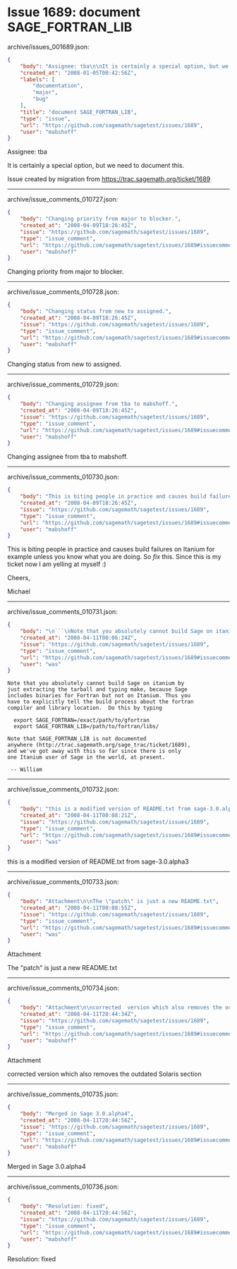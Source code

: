 # Issue 1689: document SAGE_FORTRAN_LIB

archive/issues_001689.json:
```json
{
    "body": "Assignee: tba\n\nIt is certainly a special option, but we need to document this.\n\nIssue created by migration from https://trac.sagemath.org/ticket/1689\n\n",
    "created_at": "2008-01-05T00:42:56Z",
    "labels": [
        "documentation",
        "major",
        "bug"
    ],
    "title": "document SAGE_FORTRAN_LIB",
    "type": "issue",
    "url": "https://github.com/sagemath/sagetest/issues/1689",
    "user": "mabshoff"
}
```
Assignee: tba

It is certainly a special option, but we need to document this.

Issue created by migration from https://trac.sagemath.org/ticket/1689





---

archive/issue_comments_010727.json:
```json
{
    "body": "Changing priority from major to blocker.",
    "created_at": "2008-04-09T18:26:45Z",
    "issue": "https://github.com/sagemath/sagetest/issues/1689",
    "type": "issue_comment",
    "url": "https://github.com/sagemath/sagetest/issues/1689#issuecomment-10727",
    "user": "mabshoff"
}
```

Changing priority from major to blocker.



---

archive/issue_comments_010728.json:
```json
{
    "body": "Changing status from new to assigned.",
    "created_at": "2008-04-09T18:26:45Z",
    "issue": "https://github.com/sagemath/sagetest/issues/1689",
    "type": "issue_comment",
    "url": "https://github.com/sagemath/sagetest/issues/1689#issuecomment-10728",
    "user": "mabshoff"
}
```

Changing status from new to assigned.



---

archive/issue_comments_010729.json:
```json
{
    "body": "Changing assignee from tba to mabshoff.",
    "created_at": "2008-04-09T18:26:45Z",
    "issue": "https://github.com/sagemath/sagetest/issues/1689",
    "type": "issue_comment",
    "url": "https://github.com/sagemath/sagetest/issues/1689#issuecomment-10729",
    "user": "mabshoff"
}
```

Changing assignee from tba to mabshoff.



---

archive/issue_comments_010730.json:
```json
{
    "body": "This is biting people in practice and causes build failures on Itanium for example unless you know what you are doing. So *fix* this. Since this is my ticket now I am yelling at myself :)\n\nCheers,\n\nMichael",
    "created_at": "2008-04-09T18:26:45Z",
    "issue": "https://github.com/sagemath/sagetest/issues/1689",
    "type": "issue_comment",
    "url": "https://github.com/sagemath/sagetest/issues/1689#issuecomment-10730",
    "user": "mabshoff"
}
```

This is biting people in practice and causes build failures on Itanium for example unless you know what you are doing. So *fix* this. Since this is my ticket now I am yelling at myself :)

Cheers,

Michael



---

archive/issue_comments_010731.json:
```json
{
    "body": "\n```\nNote that you absolutely cannot build Sage on itanium by\njust extracting the tarball and typing make, because Sage\nincludes binaries for Fortran but not on Itanium. Thus you\nhave to explicitly tell the build process about the fortran\ncompiler and library location.  Do this by typing\n\n  export SAGE_FORTRAN=/exact/path/to/gfortran\n  export SAGE_FORTRAN_LIB=/path/to/fortran/libs/\n\nNote that SAGE_FORTRAN_LIB is not documented\nanywhere (http://trac.sagemath.org/sage_trac/ticket/1689),\nand we've got away with this so far since there is only\none Itanium user of Sage in the world, at present.\n\n -- William\n```\n",
    "created_at": "2008-04-11T00:06:24Z",
    "issue": "https://github.com/sagemath/sagetest/issues/1689",
    "type": "issue_comment",
    "url": "https://github.com/sagemath/sagetest/issues/1689#issuecomment-10731",
    "user": "was"
}
```


```
Note that you absolutely cannot build Sage on itanium by
just extracting the tarball and typing make, because Sage
includes binaries for Fortran but not on Itanium. Thus you
have to explicitly tell the build process about the fortran
compiler and library location.  Do this by typing

  export SAGE_FORTRAN=/exact/path/to/gfortran
  export SAGE_FORTRAN_LIB=/path/to/fortran/libs/

Note that SAGE_FORTRAN_LIB is not documented
anywhere (http://trac.sagemath.org/sage_trac/ticket/1689),
and we've got away with this so far since there is only
one Itanium user of Sage in the world, at present.

 -- William
```




---

archive/issue_comments_010732.json:
```json
{
    "body": "this is a modified version of README.txt from sage-3.0.alpha3",
    "created_at": "2008-04-11T00:08:21Z",
    "issue": "https://github.com/sagemath/sagetest/issues/1689",
    "type": "issue_comment",
    "url": "https://github.com/sagemath/sagetest/issues/1689#issuecomment-10732",
    "user": "was"
}
```

this is a modified version of README.txt from sage-3.0.alpha3



---

archive/issue_comments_010733.json:
```json
{
    "body": "Attachment\n\nThe \"patch\" is just a new README.txt",
    "created_at": "2008-04-11T00:08:55Z",
    "issue": "https://github.com/sagemath/sagetest/issues/1689",
    "type": "issue_comment",
    "url": "https://github.com/sagemath/sagetest/issues/1689#issuecomment-10733",
    "user": "was"
}
```

Attachment

The "patch" is just a new README.txt



---

archive/issue_comments_010734.json:
```json
{
    "body": "Attachment\n\ncorrected  version which also removes the outdated Solaris section",
    "created_at": "2008-04-11T20:44:34Z",
    "issue": "https://github.com/sagemath/sagetest/issues/1689",
    "type": "issue_comment",
    "url": "https://github.com/sagemath/sagetest/issues/1689#issuecomment-10734",
    "user": "mabshoff"
}
```

Attachment

corrected  version which also removes the outdated Solaris section



---

archive/issue_comments_010735.json:
```json
{
    "body": "Merged in Sage 3.0.alpha4",
    "created_at": "2008-04-11T20:44:56Z",
    "issue": "https://github.com/sagemath/sagetest/issues/1689",
    "type": "issue_comment",
    "url": "https://github.com/sagemath/sagetest/issues/1689#issuecomment-10735",
    "user": "mabshoff"
}
```

Merged in Sage 3.0.alpha4



---

archive/issue_comments_010736.json:
```json
{
    "body": "Resolution: fixed",
    "created_at": "2008-04-11T20:44:56Z",
    "issue": "https://github.com/sagemath/sagetest/issues/1689",
    "type": "issue_comment",
    "url": "https://github.com/sagemath/sagetest/issues/1689#issuecomment-10736",
    "user": "mabshoff"
}
```

Resolution: fixed
